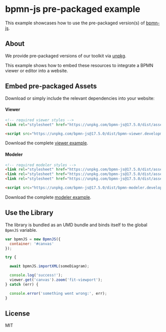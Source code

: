 # bpmn-js pre-packaged example

This example showcases how to use the pre-packaged version(s) of [bpmn-js](https://github.com/bpmn-io/bpmn-js).


## About

We provide pre-packaged versions of our toolkit via [unpkg](https://unpkg.com/bpmn-js/dist/).

This example shows how to embed these resources to integrate a BPMN viewer or editor
into a website.


## Embed pre-packaged Assets

Download or simply include the relevant dependencies into your website:

#### Viewer

```html
<!-- required viewer styles -->
<link rel="stylesheet" href="https://unpkg.com/bpmn-js@17.5.0/dist/assets/bpmn-js.css" />

<script src="https://unpkg.com/bpmn-js@17.5.0/dist/bpmn-viewer.development.js"></script>
```

Download the complete [viewer example](https://cdn.statically.io/gh/bpmn-io/bpmn-js-examples/main/starter/viewer.html).

#### Modeler

```html
<!-- required modeler styles -->
<link rel="stylesheet" href="https://unpkg.com/bpmn-js@17.5.0/dist/assets/diagram-js.css" />
<link rel="stylesheet" href="https://unpkg.com/bpmn-js@17.5.0/dist/assets/bpmn-js.css" />
<link rel="stylesheet" href="https://unpkg.com/bpmn-js@17.5.0/dist/assets/bpmn-font/css/bpmn.css" />

<script src="https://unpkg.com/bpmn-js@17.5.0/dist/bpmn-modeler.development.js"></script>
```

Download the complete [modeler example](https://cdn.statically.io/gh/bpmn-io/bpmn-js-examples/main/starter/modeler.html).


## Use the Library

The library is bundled as an UMD bundle and binds itself to the global `BpmnJS`
variable.

```javascript
var bpmnJS = new BpmnJS({
  container: '#canvas'
});

try {

  await bpmnJS.importXML(someDiagram);

  console.log('success!');
  viewer.get('canvas').zoom('fit-viewport');
} catch (err) {

  console.error('something went wrong:', err);
}
```

## License

MIT

